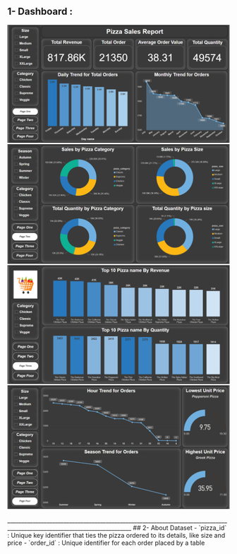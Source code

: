 ## 1- Dashboard :
</p>
  <p float="left">
  <img src='Dashboard\Screen one.png'/>
  <img src='Dashboard\Screen two.png'/>
  <img src='Dashboard\Screen three.png'/>
  <img src='Dashboard\Screen four.png'/>
</p>
__________________________________________________________________________________________________________________________
## 2- About Dataset
  - `pizza_id` : Unique key identifier that ties the pizza ordered to its details, like size and price
  - `order_id` : Unique identifier for each order placed by a table


